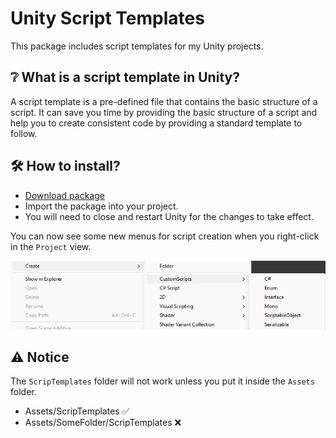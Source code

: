 # Unity Script Templates

This package includes script templates for my Unity projects.

## :grey_question: What is a script template in Unity?

A script template is a pre-defined file that contains the basic structure of a script. It can save you time by providing the basic structure of a script and help you to create consistent code by providing a standard template to follow.

## :hammer_and_wrench: How to install?

- [Download package](https://github.com/NguyenKietttt/Unity-Script-Template/releases)
- Import the package into your project.
- You will need to close and restart Unity for the changes to take effect.

You can now see some new menus for script creation when you right-click in the `Project` view.

![Create asset menu example](Example.png)

## :warning: Notice
The `ScripTemplates` folder will not work unless you put it inside the `Assets` folder. 
- Assets/ScripTemplates :white_check_mark:
- Assets/SomeFolder/ScripTemplates :x: